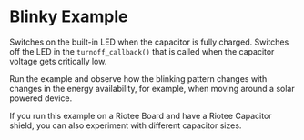 # Blinky Example

Switches on the built-in LED when the capacitor is fully charged.
Switches off the LED in the `turnoff_callback()` that is called when the capacitor voltage gets critically low.

Run the example and observe how the blinking pattern changes with changes in the energy availability, for example, when moving around a solar powered device.

If you run this example on a Riotee Board and have a Riotee Capacitor shield, you can also experiment with different capacitor sizes.